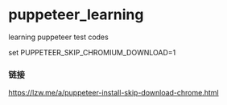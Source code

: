 # puppeteer_learning
learning puppeteer test codes


set PUPPETEER_SKIP_CHROMIUM_DOWNLOAD=1

### 链接
https://lzw.me/a/puppeteer-install-skip-download-chrome.html